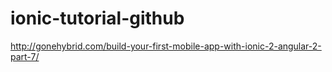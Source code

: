 # ionic-tutorial-github
http://gonehybrid.com/build-your-first-mobile-app-with-ionic-2-angular-2-part-7/

